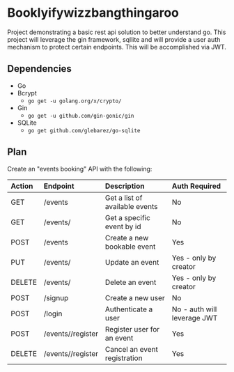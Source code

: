 # Booklyifywizzbangthingaroo 
Project demonstrating a basic rest api solution to better understand go. This project will leverage the gin framework, sqllite
and will provide a user auth mechanism to protect certain endpoints. This will be accomplished via JWT.

## Dependencies
* Go
* Bcrypt
  * `go get -u golang.org/x/crypto/`
* Gin
  * `go get -u github.com/gin-gonic/gin`
* SQLite
  * `go get github.com/glebarez/go-sqlite`

## Plan
Create an "events booking" API with the following:

| Action | Endpoint              | Description                    | Auth Required               |
|:-------|:----------------------|:-------------------------------|:----------------------------|
| GET    | /events               | Get a list of available events | No                          |
| GET    | /events/<id>          | Get a specific event by id     | No                          |
| POST   | /events               | Create a new bookable event    | Yes                         |
| PUT    | /events/<id>          | Update an event                | Yes - only by creator       |
| DELETE | /events/<id>          | Delete an event                | Yes - only by creator       |
| POST   | /signup               | Create a new user              | No                          |
| POST   | /login                | Authenticate a user            | No - auth will leverage JWT |
| POST   | /events/<id>/register | Register user for an event     | Yes                         |
| DELETE | /events/<id>/register | Cancel an event registration   | Yes                         |

